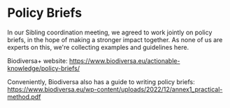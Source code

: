 # Policy Briefs
In our Sibling coordination meeting, we agreed to work jointly on policy briefs, in the hope of making a stronger impact together.
As none of us are experts on this, we're collecting examples and guidelines here.

Biodiversa+ website: https://www.biodiversa.eu/actionable-knowledge/policy-briefs/

Conveniently, Biodiversa also has a guide to writing policy briefs: https://www.biodiversa.eu/wp-content/uploads/2022/12/annex1_practical-method.pdf
